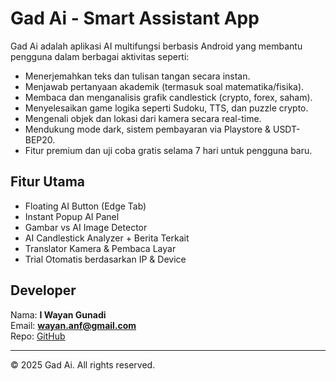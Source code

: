 # Gad Ai - Smart Assistant App

Gad Ai adalah aplikasi AI multifungsi berbasis Android yang membantu pengguna dalam berbagai aktivitas seperti:

- Menerjemahkan teks dan tulisan tangan secara instan.
- Menjawab pertanyaan akademik (termasuk soal matematika/fisika).
- Membaca dan menganalisis grafik candlestick (crypto, forex, saham).
- Menyelesaikan game logika seperti Sudoku, TTS, dan puzzle crypto.
- Mengenali objek dan lokasi dari kamera secara real-time.
- Mendukung mode dark, sistem pembayaran via Playstore & USDT-BEP20.
- Fitur premium dan uji coba gratis selama 7 hari untuk pengguna baru.

## Fitur Utama

- Floating AI Button (Edge Tab)
- Instant Popup AI Panel
- Gambar vs AI Image Detector
- AI Candlestick Analyzer + Berita Terkait
- Translator Kamera & Pembaca Layar
- Trial Otomatis berdasarkan IP & Device

## Developer
Nama: **I Wayan Gunadi**  
Email: **wayan.anf@gmail.com**  
Repo: [GitHub](https://github.com/Gadgetai/Gadget-ai.app)

---

© 2025 Gad Ai. All rights reserved.
